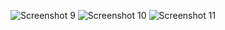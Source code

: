 ![Screenshot 9](1/Screenshot_9.png)
![Screenshot 10](1/Screenshot_10.png)
![Screenshot 11](1/Screenshot_11.png)